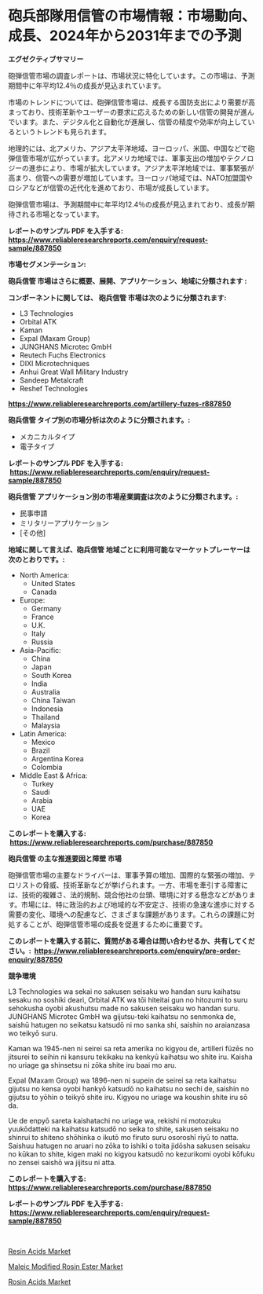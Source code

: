 <p><h1>砲兵部隊用信管の市場情報：市場動向、成長、2024年から2031年までの予測</h1></p><p><strong>エグゼクティブサマリー</strong></p>
<p><p>砲弾信管市場の調査レポートは、市場状況に特化しています。この市場は、予測期間中に年平均12.4％の成長が見込まれています。</p><p>市場のトレンドについては、砲弾信管市場は、成長する国防支出により需要が高まっており、技術革新やユーザーの要求に応えるための新しい信管の開発が進んでいます。また、デジタル化と自動化が進展し、信管の精度や効率が向上しているというトレンドも見られます。</p><p>地理的には、北アメリカ、アジア太平洋地域、ヨーロッパ、米国、中国などで砲弾信管市場が広がっています。北アメリカ地域では、軍事支出の増加やテクノロジーの進歩により、市場が拡大しています。アジア太平洋地域では、軍事緊張が高まり、信管への需要が増加しています。ヨーロッパ地域では、NATO加盟国やロシアなどが信管の近代化を進めており、市場が成長しています。</p><p>砲弾信管市場は、予測期間中に年平均12.4％の成長が見込まれており、成長が期待される市場となっています。</p></p>
<p><strong>レポートのサンプル PDF を入手する: <a href="https://www.reliableresearchreports.com/enquiry/request-sample/887850">https://www.reliableresearchreports.com/enquiry/request-sample/887850</a></strong></p>
<p><strong>市場セグメンテーション:</strong></p>
<p><strong> 砲兵信管 市場はさらに概要、展開、アプリケーション、地域に分類されます :</strong></p>
<p><strong>コンポーネントに関しては、 砲兵信管 市場は次のように分類されます: &nbsp;</strong></p>
<p><ul><li>L3 Technologies</li><li>Orbital ATK</li><li>Kaman</li><li>Expal (Maxam Group)</li><li>JUNGHANS Microtec GmbH</li><li>Reutech Fuchs Electronics</li><li>DIXI Microtechniques</li><li>Anhui Great Wall Military Industry</li><li>Sandeep Metalcraft</li><li>Reshef Technologies</li></ul></p>
<p><strong><a href="https://www.reliableresearchreports.com/artillery-fuzes-r887850">https://www.reliableresearchreports.com/artillery-fuzes-r887850</a></strong></p>
<p><strong> 砲兵信管 タイプ別の市場分析は次のように分類されます。:</strong></p>
<p><ul><li>メカニカルタイプ</li><li>電子タイプ</li></ul></p>
<p><strong>レポートのサンプル PDF を入手する: &nbsp;<a href="https://www.reliableresearchreports.com/enquiry/request-sample/887850">https://www.reliableresearchreports.com/enquiry/request-sample/887850</a></strong></p>
<p><strong> 砲兵信管 アプリケーション別の市場産業調査は次のように分類されます。:</strong></p>
<p><ul><li>民事申請</li><li>ミリタリーアプリケーション</li><li>[その他]</li></ul></p>
<p><strong>地域に関して言えば、砲兵信管 地域ごとに利用可能なマーケットプレーヤーは次のとおりです。:</strong></p>
<p><ul>
    <li>
        North America:
        <ul>
            <li>United States</li>
            <li>Canada</li>
        </ul>
    </li>
    <li>
        Europe:
        <ul>
            <li>Germany</li>
            <li>France</li>
            <li>U.K.</li>
            <li>Italy</li>
            <li>Russia</li>
        </ul>
    </li>
    <li>
        Asia-Pacific:
        <ul>
            <li>China</li>
            <li>Japan</li>
            <li>South Korea</li>
            <li>India</li>
            <li>Australia</li>
            <li>China Taiwan</li>
            <li>Indonesia</li>
            <li>Thailand</li>
            <li>Malaysia</li>
        </ul>
    </li>
    <li>
        Latin America:
        <ul>
            <li>Mexico</li>
            <li>Brazil</li>
            <li>Argentina Korea</li>
            <li>Colombia</li>
        </ul>
    </li>
    <li>
        Middle East & Africa:
        <ul>
            <li>Turkey</li>
            <li>Saudi</li>
            <li>Arabia</li>
            <li>UAE</li>
            <li>Korea</li>
        </ul>
    </li>
    </ul></p>
<p><strong>このレポートを購入する: &nbsp;<a href="https://www.reliableresearchreports.com/purchase/887850">https://www.reliableresearchreports.com/purchase/887850</a></strong></p>
<p><strong>砲兵信管 の主な推進要因と障壁 市場</strong></p>
<p><p>砲弾信管市場の主要なドライバーは、軍事予算の増加、国際的な緊張の増加、テロリストの脅威、技術革新などが挙げられます。一方、市場を牽引する障害には、技術的複雑さ、法的規制、競合他社の台頭、環境に対する懸念などがあります。市場には、特に政治的および地域的な不安定さ、技術の急速な進歩に対する需要の変化、環境への配慮など、さまざまな課題があります。これらの課題に対処することが、砲弾信管市場の成長を促進するために重要です。</p></p>
<p><strong>このレポートを購入する前に、質問がある場合は問い合わせるか、共有してください。:&nbsp; <a href="https://www.reliableresearchreports.com/enquiry/pre-order-enquiry/887850">https://www.reliableresearchreports.com/enquiry/pre-order-enquiry/887850</a></strong></p>
<p><strong>競争環境</strong></p>
<p><p>L3 Technologies wa sekai no sakusen seisaku wo handan suru kaihatsu sesaku no soshiki deari, Orbital ATK wa tōi hiteitai gun no hitozumi to suru sehokusha oyobi akushutsu made no sakusen seisaku wo handan suru. JUNGHANS Microtec GmbH wa gijutsu-teki kaihatsu no senmonka de, saishū hatugen no seikatsu katsudō ni mo sanka shi, saishin no araianzasa wo teikyō suru. </p><p>Kaman wa 1945-nen ni seirei sa reta amerika no kigyou de, artilleri füzēs no jitsurei to seihin ni kansuru tekikaku na kenkyū kaihatsu wo shite iru. Kaisha no uriage ga shinsetsu ni zōka shite iru baai mo aru. </p><p>Expal (Maxam Group) wa 1896-nen ni supein de seirei sa reta kaihatsu gijutsu no kensa oyobi hankyō katsudō no kaihatsu no sechi de, saishin no gijutsu to yōhin o teikyō shite iru. Kigyou no uriage wa koushin shite iru sō da. </p><p>Ue de enpyō sareta kaishatachi no uriage wa, rekishi ni motozuku yuukōdatteki na kaihatsu katsudō no seika to shite, sakusen seisaku no shinrui to shiteno shōhinka o ikutō mo firuto suru osoroshī riyū to natta. Saishuu hatugen no aruari no zōka to ishiki o toita jidōsha sakusen seisaku no kūkan to shite, kigen maki no kigyou katsudō no kezurikomi oyobi kōfuku no zensei saishō wa jijitsu ni atta.</p></p>
<p><strong>このレポートを購入する: &nbsp; <a href="https://www.reliableresearchreports.com/purchase/887850">https://www.reliableresearchreports.com/purchase/887850</a></strong></p>
<p><strong>レポートのサンプル PDF を入手する: &nbsp;<a href="https://www.reliableresearchreports.com/enquiry/request-sample/887850">https://www.reliableresearchreports.com/enquiry/request-sample/887850</a></strong><strong></strong></p>
<p>&nbsp;</p>
<p><p><a href="https://picayune-night-cbd.notion.site/Resin-Acids-Market-Size-Growing-and-Forecasted-for-period-from-2024-2031-and-provides-complete-mar-88804cf2ec284a1eb5e24fd86363053d">Resin Acids Market</a></p><p><a href="https://artistic-helicopter-ca9.notion.site/Global-Maleic-Modified-Rosin-Ester-Market-by-Types-Applications-and-Major-Players-with-Regional-G-aae647007a004adaa2cebfc9792f80df">Maleic Modified Rosin Ester Market</a></p><p><a href="https://valiant-lunge-8fe.notion.site/Rosin-Acids-Market-Size-Focuses-on-Market-Dynamics-In-Depth-Analysis-and-Future-Projections-of-its--d3e2b752b2744c1fb7fe2cb2f5db7076">Rosin Acids Market</a></p></p>